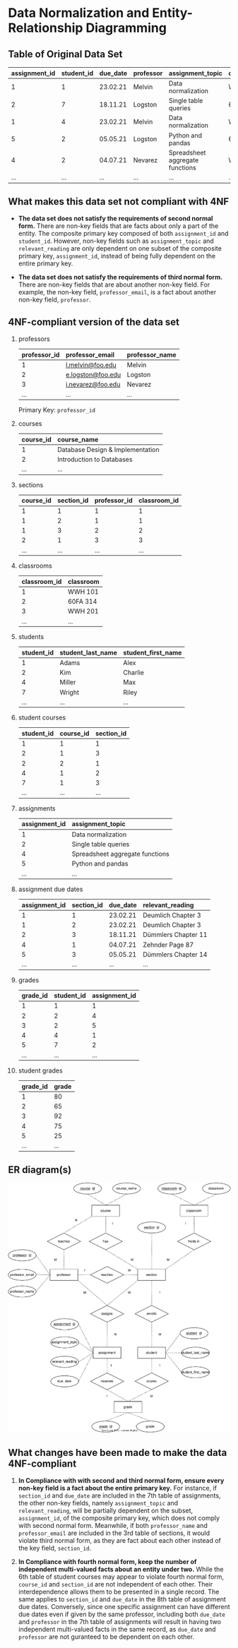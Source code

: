 # Data Normalization and Entity-Relationship Diagramming
## Table of Original Data Set
| assignment_id | student_id | due_date | professor | assignment_topic                | classroom | grade | relevant_reading    | professor_email   |
| :------------ | :--------- | :------- | :-------- | :------------------------------ | :-------- | :---- | :------------------ | :---------------- |
| 1             | 1          | 23.02.21 | Melvin    | Data normalization              | WWH 101   | 80    | Deumlich Chapter 3  | l.melvin@foo.edu  |
| 2             | 7          | 18.11.21 | Logston   | Single table queries            | 60FA 314  | 25    | Dümmlers Chapter 11 | e.logston@foo.edu |
| 1             | 4          | 23.02.21 | Melvin    | Data normalization              | WWH 101   | 75    | Deumlich Chapter 3  | l.melvin@foo.edu  |
| 5             | 2          | 05.05.21 | Logston   | Python and pandas               | 60FA 314  | 92    | Dümmlers Chapter 14 | e.logston@foo.edu |
| 4             | 2          | 04.07.21 | Nevarez   | Spreadsheet aggregate functions | WWH 201   | 65    | Zehnder Page 87     | i.nevarez@foo.edu |
| ...           | ...        | ...      | ...       | ...                             | ...       | ...   | ...                 | ...               |

## What makes this data set not compliant with 4NF
- **The data set does not satisfy the requirements of second normal form.** There are non-key fields that are facts about only a part of the entity. The composite primary key composed of both `assignment_id` and `student_id`. However, non-key fields such as `assignment_topic` and `relevant_reading` are only dependent on one subset of the composite primary key, `assignment_id`, instead of being fully dependent on the entire primary key.

- **The data set does not satisfy the requirements of third normal form.** There are non-key fields that are about another non-key field. For example, the non-key field, `professor_email`, is a fact about another non-key field, `professor`.

## 4NF-compliant version of the data set

1. professors

    | professor_id  | professor_email    | professor_name |
    | :------------ | :----------------- | :------------- |
    | 1             | l.melvin@foo.edu   | Melvin         |
    | 2             | e.logston@foo.edu  | Logston        |
    | 3             | i.nevarez@foo.edu  | Nevarez        |
    | ...           | ...                | ...            |
    Primary Key: `professor_id`

2. courses

    | course_id  | course_name                       |
    | :--------- | :-------------------------------- |
    | 1          | Database Design & Implementation  |
    | 2          | Introduction to Databases         |
    | ...        | ...                               |

3. sections
    
    | course_id  | section_id | professor_id  | classroom_id  |
    | :--------- | :--------- | :------------ | :------------ |
    | 1          | 1          | 1             | 1             |
    | 1          | 2          | 1             | 1             |
    | 1          | 3          | 2             | 2             |
    | 2          | 1          | 3             | 3             |
    | ...        | ...        | ...           | ...           |

4. classrooms

    | classroom_id  | classroom |
    | :------------ | :-------- |
    | 1             | WWH 101   |
    | 2             | 60FA 314  |
    | 3             | WWH 201   |
    | ...           | ...       |


5. students

    | student_id  | student_last_name | student_first_name  |
    | :---------- | :---------------- | :------------------ |
    | 1           | Adams             | Alex                |
    | 2           | Kim               | Charlie             |
    | 4           | Miller            | Max                 |
    | 7           | Wright            | Riley               |
    | ...         | ...               | ...                 |

6. student courses

    | student_id  | course_id | section_id  |
    | :---------- | :-------- | :---------- |
    | 1           | 1         | 1           |
    | 2           | 1         | 3           |
    | 2           | 2         | 1           |
    | 4           | 1         | 2           |
    | 7           | 1         | 3           |
    | ...         | ...       | ...         |

7. assignments

    | assignment_id  | assignment_topic                 |
    | :------------- | :------------------------------- |
    | 1              | Data normalization               |
    | 2              | Single table queries             |
    | 4              | Spreadsheet aggregate functions  |
    | 5              | Python and pandas                |
    | ...            | ...                              |

8. assignment due dates

    | assignment_id  | section_id | due_date  | relevant_reading     |
    | :------------- | :--------- | :-------- | :------------------- |
    | 1              | 1          | 23.02.21  | Deumlich Chapter 3   |
    | 1              | 2          | 23.02.21  | Deumlich Chapter 3   |
    | 2              | 3          | 18.11.21  | Dümmlers Chapter 11  |
    | 4              | 1          | 04.07.21  | Zehnder Page 87      |
    | 5              | 3          | 05.05.21  | Dümmlers Chapter 14  |
    | ...            | ...        | ...       | ...                  |

9. grades

    | grade_id  | student_id | assignment_id |
    | :-------- | :--------- | :------------ |
    | 1         | 1          | 1             |
    | 2         | 2          | 4             |
    | 3         | 2          | 5             |
    | 4         | 4          | 1             |
    | 5         | 7          | 2             |
    | ...       | ...        | ...           |

10. student grades

    | grade_id  | grade    |
    | :-------- | :------- |
    | 1         | 80       |
    | 2         | 65       |
    | 3         | 92       |
    | 4         | 75       |
    | 5         | 25       |
    | ...       | ...      |


## ER diagram(s)
![Entity-Relationship Diagram](images/ERDiagram.svg)

## What changes have been made to make the data 4NF-compliant
1. **In Compliance with with second and third normal form, ensure every non-key field is a fact about the entire primary key.** For instance, if `section_id` and `due_date` are included in the 7th table of assignments, the other non-key fields, namely `assignment_topic` and `relevant_reading`, will be partially dependent on the subset, `assignment_id`, of the composite primary key, which does not comply with second normal form. Meanwhile, if both `professor_name` and `professor_email` are included in the 3rd table of sections, it would violate third normal form, as they are fact about each other instead of the key field, `section_id`.

2. **In Compliance with fourth normal form, keep the number of independent multi-valued facts about an entity under two.** While the 6th table of student courses may appear to violate fourth normal form, `course_id` and `section_id` are not independent of each other. Their interdependence allows them to be presented in a single record. The same applies to `section_id` and `due_date` in the 8th table of assignment due dates. Conversely, since one specific assignment can have different due dates even if given by the same professor, including both `due_date` and `professor` in the 7th table of assignments will result in having two independent multi-valued facts in the same record, as `due_date` and `professor` are not guranteed to be dependent on each other.